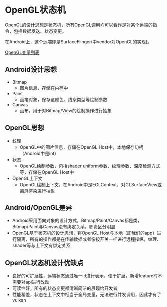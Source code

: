 # OpenGL状态机

OpenGL的设计思想是状态机，所有OpenGL调用均可以看作是对某个远端的指令，包括数据发送、状态变更。

在Android上，这个远端即是SurfaceFlinger(中vendor对OpenGL的实现)。

[OpenGL变量列表](https://docs.microsoft.com/en-us/windows/desktop/opengl/opengl-state-variables)

## Android设计思想

* Bitmap
  * 图片信息，存储在内存中
* Paint
  * 画笔对象，保存这颜色、线条类型等绘制参数
* Canvas
  * 画布，用于对Bitmap/View的绘制操作进行抽象

## OpenGL思想

* 纹理
  * OpenGL中的图片信息，存储在OpenGL Host中，本地保存句柄（Android中是int）
* 状态
  * OpenGL绘制参数，包括shader uniform参数、纹理参数、深度检测方式等，存储在OpenGL Host中
* OpenGL上下文
  * OpenGL绘制上下文，在Android中是EGLContext，对GLSurfaceView或离屏渲染进行抽象

## Android/OpenGL差异

* Android采用面向对象的设计方式，Bitmap/Paint/Canvas都是类，Bitmap/Paint与Canvas没有绑定关系，职责区分明显
* OpenGL基于状态机的设计思想，将OpenGL Host与本地（即我们的app）进行隔离，所有的操作都是在传输数据或者像按开关一样进行远程操纵，纹理、shader等与上下文有绑定关系

## OpenGL状态机设计优缺点

* 良好的可扩展性，远端状态通过唯一id进行表示，便于扩展，新增feature时不需要对api进行改动
* 可读性好，所有的状态变更都清晰简洁的展现给开发者
* 性能稍差，状态在上下文中相当于全局变量，无法进行并发调用，因此才有了vulkan
